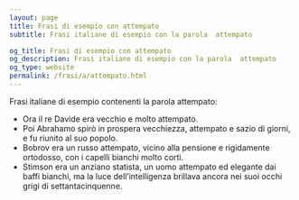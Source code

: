 ```yaml
---
layout: page
title: Frasi di esempio con attempato 
subtitle: Frasi italiane di esempio con la parola  attempato

og_title: Frasi di esempio con attempato 
og_description: Frasi italiane di esempio con la parola  attempato
og_type: website
permalink: /frasi/a/attempato.html
---
```


Frasi italiane di esempio contenenti la parola attempato:


- Ora il re Davide era vecchio e molto attempato.
- Poi Abrahamo spirò in prospera vecchiezza, attempato e sazio di giorni, e fu riunito al suo popolo.
- Bobrov era un russo attempato, vicino alla pensione e rigidamente ortodosso, con i capelli bianchi molto corti.
- Stimson era un anziano statista, un uomo attempato ed elegante dai baffi bianchi, ma la luce dell’intelligenza brillava ancora nei suoi occhi grigi di settantacinquenne.

